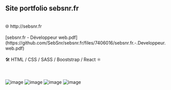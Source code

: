 ## Site portfolio sebsnr.fr
<br>
🌐 http://sebsnr.fr 
<br>
<br>
[sebsnr.fr - Développeur web.pdf](https://github.com/SebSnr/sebsnr.fr/files/7406016/sebsnr.fr.-.Developpeur.web.pdf)
<br>
<br>
🛠 HTML / CSS / SASS / Booststrap / React ⚛️
<br><br><br>

![image](https://user-images.githubusercontent.com/78140833/138606834-8207383c-5a4b-4c04-b213-f3480e767e27.png)
![image](https://user-images.githubusercontent.com/78140833/138606868-01eb863e-e896-41fd-836e-1e232a3117e6.png)
![image](https://user-images.githubusercontent.com/78140833/138606888-7ff3007f-7ead-4902-87e9-768dcb88ee94.png)
![image](https://user-images.githubusercontent.com/78140833/138606916-9eb12c97-2a0e-4be0-b7db-04fbf1df9d37.png)



